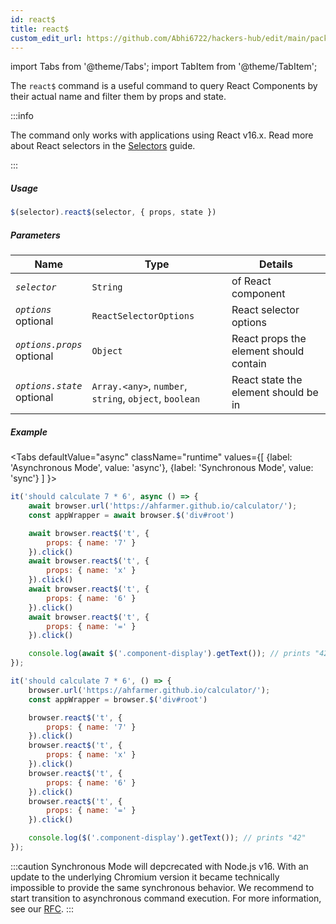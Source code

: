 ```yaml
---
id: react$
title: react$
custom_edit_url: https://github.com/Abhi6722/hackers-hub/edit/main/packages/webdriverio/src/commands/element/react$.ts
---
```


import Tabs from '@theme/Tabs';
import TabItem from '@theme/TabItem';

The `react$` command is a useful command to query React Components by their
actual name and filter them by props and state.

:::info

The command only works with applications using React v16.x. Read more about React
selectors in the [Selectors](/docs/selectors#react-selectors) guide.

:::

##### Usage

```js
$(selector).react$(selector, { props, state })
```

##### Parameters

| Name | Type | Details |
| ---- | ---- | ------- |
| <code><var>selector</var></code> | <code>String</code> | of React component |
| <code><var>options</var></code><br /><span class="label labelWarning">optional</span> | <code>ReactSelectorOptions</code> | React selector options |
| <code><var>options.props</var></code><br /><span class="label labelWarning">optional</span> | <code>Object</code> | React props the element should contain |
| <code><var>options.state</var></code><br /><span class="label labelWarning">optional</span> | <code>Array.&lt;any&gt;</code>, <code>number</code>, <code>string</code>, <code>object</code>, <code>boolean</code> | React state the element should be in |

##### Example
<Tabs
defaultValue="async"
className="runtime"
values={[
{label: 'Asynchronous Mode', value: 'async'},
{label: 'Synchronous Mode', value: 'sync'}
]
}>
<TabItem value="async">

```js title="pause.js"
it('should calculate 7 * 6', async () => {
    await browser.url('https://ahfarmer.github.io/calculator/');
    const appWrapper = await browser.$('div#root')

    await browser.react$('t', {
        props: { name: '7' }
    }).click()
    await browser.react$('t', {
        props: { name: 'x' }
    }).click()
    await browser.react$('t', {
        props: { name: '6' }
    }).click()
    await browser.react$('t', {
        props: { name: '=' }
    }).click()

    console.log(await $('.component-display').getText()); // prints "42"
});
```

</TabItem>
<TabItem value="sync">

```js title="pause.js"
it('should calculate 7 * 6', () => {
    browser.url('https://ahfarmer.github.io/calculator/');
    const appWrapper = browser.$('div#root')

    browser.react$('t', {
        props: { name: '7' }
    }).click()
    browser.react$('t', {
        props: { name: 'x' }
    }).click()
    browser.react$('t', {
        props: { name: '6' }
    }).click()
    browser.react$('t', {
        props: { name: '=' }
    }).click()

    console.log($('.component-display').getText()); // prints "42"
});
```

:::caution
Synchronous Mode will depcrecated with Node.js v16. With an update to the
underlying Chromium version it became technically impossible to provide the
same synchronous behavior. We recommend to start transition to asynchronous
command execution. For more information, see our <a href="https://github.com/webdriverio/webdriverio/discussions/6702">RFC</a>.
:::
</TabItem>
</Tabs>

